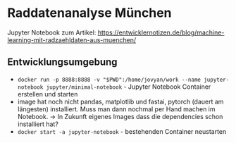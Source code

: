 # Raddatenanalyse München

Jupyter Notebook zum Artikel: https://entwicklernotizen.de/blog/machine-learning-mit-radzaehldaten-aus-muenchen/

## Entwicklungsumgebung

- `docker run -p 8888:8888 -v "$PWD":/home/jovyan/work --name jupyter-notebook jupyter/minimal-notebook` - Jupyter Notebook Container erstellen und starten
- image hat noch nicht pandas, matplotlib und fastai, pytorch (dauert am längesten) installiert. Muss man dann nochmal per Hand machen im Notebook. -> In Zukunft eigenes Images dass die dependencies schon installiert hat?
- `docker start -a jupyter-notebook` - bestehenden Container neustarten
